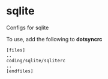 sqlite
======

Configs for sqlite

To use, add the following to **dotsyncrc**

    [files]
    ..
    coding/sqlite/sqliterc
    ..
    [endfiles]


